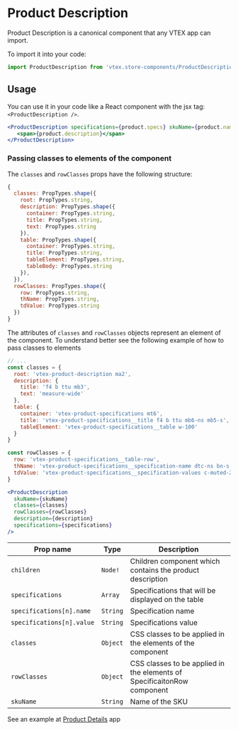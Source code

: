 # Product Description
Product Description is a canonical component that any VTEX app can import.

To import it into your code: 
```js
import ProductDescription from 'vtex.store-components/ProductDescription'
```

## Usage
You can use it in your code like a React component with the jsx tag: `<ProductDescription />`. 
```jsx
<ProductDescription specifications={product.specs} skuName={product.name}> 
   <span>{product.description}</span>
</ProductDescription>
```

### Passing classes to elements of the component
The `classes` and `rowClasses` props have the following structure:
```js
{
  classes: PropTypes.shape({
    root: PropTypes.string,
    description: PropTypes.shape({
      container: PropTypes.string,
      title: PropTypes.string,
      text: PropTypes.string
    }),
    table: PropTypes.shape({
      container: PropTypes.string,
      title: PropTypes.string,
      tableElement: PropTypes.string,
      tableBody: PropTypes.string
    }),
  }),
  rowClasses: PropTypes.shape({
    row: PropTypes.string,
    thName: PropTypes.string,
    tdValue: PropTypes.string
  })
}
```

The attributes of `classes` and `rowClasses` objects represent an element of the component. To understand better see the following example of how to pass classes to elements
```jsx
// ...
const classes = {
  root: 'vtex-product-description ma2',
  description: {
    title: 'f4 b ttu mb3',
    text: 'measure-wide'
  },
  table: {
    container: 'vtex-product-specifications mt6',
    title: 'vtex-product-specifications__title f4 b ttu mb6-ns mb5-s',
    tableElement: 'vtex-product-specifications__table w-100'
  }
}

const rowClasses = {
  row: 'vtex-product-specifications__table-row',
  thName: 'vtex-product-specifications__specification-name dtc-ns bn-s',
  tdValue: 'vtex-product-specifications__specification-values c-muted-2 db-s'
}

<ProductDescription
  skuName={skuName}
  classes={classes}
  rowClasses={rowClasses}
  description={description}
  specifications={specifications}
/>
```

| Prop name                | Type       | Description                                                                 |
| ------------------------ | ---------- | --------------------------------------------------------------------------- |
| `children`               | `Node!`    | Children component which contains the product description                   |
| `specifications`         | `Array`    | Specifications that will be displayed on the table                          |
| `specifications[n].name` | `String`   | Specification name                                                          |
| `specifications[n].value`| `String`   | Specifications value                                                        |
| `classes`                | `Object`   | CSS classes to be applied in the elements of the component                  |
| `rowClasses`             | `Object`   | CSS classes to be applied in the elements of SpecificaitonRow component     |
| `skuName`                | `String`   | Name of the SKU                                                             |

See an example at [Product Details](https://github.com/vtex-apps/product-details) app
